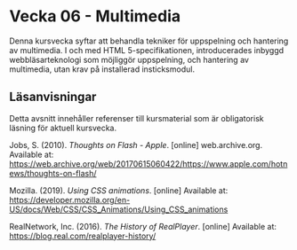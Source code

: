 # Vecka 06 - Multimedia

Denna kursvecka syftar att behandla tekniker för uppspelning och hantering av multimedia.  I och med HTML 5-specifikationen, introducerades inbyggd webbläsarteknologi som möjliggör uppspelning, och hantering av multimedia, utan krav på installerad insticksmodul.

## Läsanvisningar

Detta avsnitt innehåller referenser till kursmaterial som är obligatorisk läsning för aktuell kursvecka.

Jobs, S. (2010). *Thoughts on Flash - Apple*. [online] web.archive.org. Available at: https://web.archive.org/web/20170615060422/https://www.apple.com/hotnews/thoughts-on-flash/

Mozilla. (2019). *Using CSS animations*. [online] Available at: https://developer.mozilla.org/en-US/docs/Web/CSS/CSS_Animations/Using_CSS_animations

RealNetwork, Inc. (2016). *The History of RealPlayer*. [online] Available at: https://blog.real.com/realplayer-history/